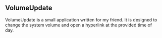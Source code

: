 ## VolumeUpdate

VolumeUpdate is a small application written for my friend. It is designed to change the system volume and open a hyperlink at the provided time of day.
